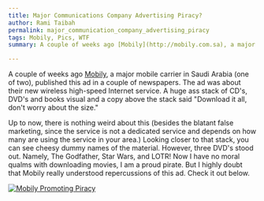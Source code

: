 ```yaml
---
title: Major Communications Company Advertising Piracy?
author: Rami Taibah 
permalink: major_communication_company_advertising_piracy
tags: Mobily, Pics, WTF
summary: A couple of weeks ago [Mobily](http://mobily.com.sa), a major mobile carrier in Saudi Arabia (one of two), published this ad in a couple of newspapers. The ad was about their new wireless high-speed Internet service. A huge ass stack of CD's, DVD's and books visual and a copy above the stack said "Download it all, don't worry about the size." 

---
```


A couple of weeks ago [Mobily](http://mobily.com.sa), a major mobile carrier in Saudi Arabia (one of two), published this ad in a couple of newspapers. The ad was about their new wireless high-speed Internet service. A huge ass stack of CD's, DVD's and books visual and a copy above the stack said "Download it all, don't worry about the size." 

Up to now, there is nothing weird about this (besides the blatant false marketing, since the service is not a dedicated service and depends on how many are using the service in your area.) Looking closer to that stack, you can see cheesy dummy names of the material. However, three DVD's stood out. Namely, The Godfather, Star Wars, and LOTR! Now I have no moral qualms with downloading movies, I am a proud pirate. But I highly doubt that Mobily really understood repercussions of this ad. Check it out below.

[![Mobily Promoting Piracy](images/mobily-saudi-arabia-promoting-piracy-small.jpg)](images/mobily-saudi-arabia-promoting-piracy-large.jpg)
